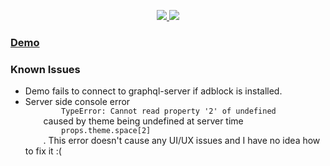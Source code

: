 <p align="center">
  <a href="https://circleci.com/gh/ShadOoW/web-starter-kit/tree/master" alt="CircleCI">
    <img src="https://circleci.com/gh/ShadOoW/web-starter-kit/tree/master.svg?style=svg" />
  </a>
  <a href="https://web-starter-kit-nextjs.herokuapp.com/" alt="Heroku">
    <img src="https://heroku-badge.herokuapp.com/?app=web-starter-kit-nextjs" />
  </a>
</p>

<h3><a href="https://web-starter-kit-nextjs.herokuapp.com/" alt="Heroku">Demo</a></h3>

<h3>Known Issues</h3>
<ul>
  <li>Demo fails to connect to graphql-server if adblock is installed.</li>
  <li>
    Server side console error
    <code>
    	TypeError: Cannot read property '2' of undefined
    </code>
    caused by theme being undefined at server time
    <code>
    	props.theme.space[2]
    </code>.
    This error doesn't cause any UI/UX issues and I have no idea how to fix it :(
  </li>
<ul>
